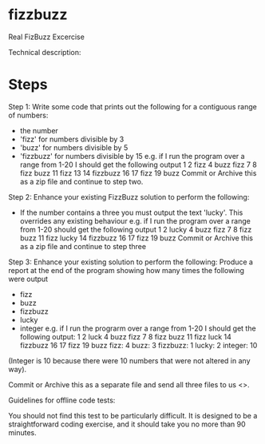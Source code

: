# fizzbuzz
Real FizBuzz Excercise

Technical description:

Steps
=====
Step 1:
Write some code that prints out the following for a contiguous range of numbers:
* the number
* 'fizz' for numbers divisible by 3
* 'buzz' for numbers divisible by 5
* 'fizzbuzz' for numbers divisible by 15
e.g. if I run the program over a range from 1-20 I should get the following output
1 2 fizz 4 buzz fizz 7 8 fizz buzz 11 fizz 13 14 fizzbuzz 16 17 fizz 19 buzz
Commit or Archive this as a zip file and continue to step two.

Step 2:
Enhance your existing FizzBuzz solution to perform the following:
* If the number contains a three you must output the text 'lucky'. This overrides any existing behaviour
e.g. if I run the program over a range from 1-20 should get the following output
1 2 lucky 4 buzz fizz 7 8 fizz buzz 11 fizz lucky 14 fizzbuzz 16 17 fizz 19 buzz
Commit or Archive this as a zip file and continue to step three

Step 3:
Enhance your existing solution to perform the following:
Produce a report at the end of the program showing how many times the following were output
- fizz
- buzz
- fizzbuzz
- lucky
- integer
e.g. if I run the prograrm over a range from 1-20 I should get the following output:
1 2 luck 4 buzz fizz 7 8 fizz buzz 11 fizz luck 14 fizzbuzz 16 17 fizz 19 buzz
fizz: 4
buzz: 3
fizzbuzz: 1
lucky: 2
integer: 10

(Integer is 10 because there were 10 numbers that were not altered in any way).

Commit or Archive this as a separate file and send all three files to us <>.

Guidelines for offline code tests:

You should not find this test to be particularly difficult. It is designed to be a straightforward 
coding exercise, and it should take you no more than 90 minutes.